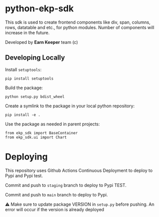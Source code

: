 # python-ekp-sdk

This sdk is used to create frontend components like div, span, columns, rows, datatable and etc., for python modules.
Number of components will increase in the future.

Developed by **Earn Keeper** team (c)

## Developing Locally

Install `setuptools`:

```
pip install setuptools
```

Build the package:

```
python setup.py bdist_wheel
```

Create a symlink to the package in your local python repository:

```
pip install -e .
```

Use the package as needed in parent projects:

```
from ekp_sdk import BaseContainer
from ekp_sdk.ui import Chart
```

# Deploying

This repository uses Github Actions Continuous Deployment to deploy to Pypi and Pypi test.

Commit and push to `staging` branch to deploy to Pypi TEST.

Commit and push to `main` branch to deploy to Pypi.

⚠️ Make sure to update package VERSION in `setup.py` before pushing. An error will occur if the version is already deployed

